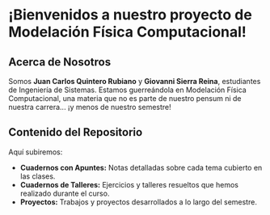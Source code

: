 # ¡Bienvenidos a nuestro proyecto de Modelación Física Computacional!

## Acerca de Nosotros

Somos **Juan Carlos Quintero Rubiano** y **Giovanni Sierra Reina**, estudiantes de Ingeniería de Sistemas. Estamos guerreándola en Modelación Física Computacional, una materia que no es parte de nuestro pensum ni de nuestra carrera... ¡y menos de nuestro semestre!

## Contenido del Repositorio

Aquí subiremos:

- **Cuadernos con Apuntes:** Notas detalladas sobre cada tema cubierto en las clases.
- **Cuadernos de Talleres:** Ejercicios y talleres resueltos que hemos realizado durante el curso.
- **Proyectos:** Trabajos y proyectos desarrollados a lo largo del semestre.
